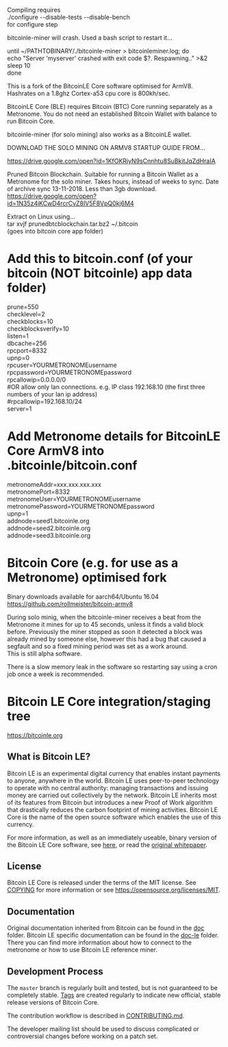 Compiling requires  
./configure --disable-tests --disable-bench  
for configure step

bitcoinle-miner will crash. Used a bash script to restart it...

until ~/PATHTOBINARY/./bitcoinle-miner > bitcoinleminer.log; do  
    echo "Server 'myserver' crashed with exit code $?.  Respawning.." >&2  
    sleep 10  
done  

This is a fork of the BitcoinLE Core software optimised for ArmV8. Hashrates on a 1.8ghz Cortex-a53 cpu core is 800kh/sec.

BitcoinLE Core (BLE) requires Bitcoin (BTC) Core running separately as a Metronome.
You do not need an established Bitcoin Wallet with balance to run Bitcoin Core.

bitcoinle-miner (for solo mining) also works as a BitcoinLE wallet.

DOWNLOAD THE SOLO MINING ON ARMV8 STARTUP GUIDE FROM...

https://drive.google.com/open?id=1KfOKRjyN9sCnnhtu8SuBkitJqZdHraIA

Pruned Bitcoin Blockchain. Suitable for running a Bitcoin Wallet as a Metronome for the solo miner. Takes hours, instead of weeks to sync. Date of archive sync 13-11-2018. Less than 3gb download.  
https://drive.google.com/open?id=1N35z4iKCwD4rcrCvZ8IV5F8VpQ0kj6M4

Extract on Linux using...  
tar xvjf prunedbtcblockchain.tar.bz2 ~/.bitcoin  
(goes into bitcoin core app folder)  

# Add this to bitcoin.conf (of your bitcoin (NOT bitcoinle) app data folder)  
prune=550  
checklevel=2  
checkblocks=10  
checkblocksverify=10  
listen=1  
dbcache=256  
rpcport=8332  
upnp=0  
rpcuser=YOURMETRONOMEusername  
rpcpassword=YOURMETRONOMEpassword  
rpcallowip=0.0.0.0/0  
#OR allow only lan connections. e.g. IP class 192.168.10 (the first three numbers of your lan ip address)  
#rpcallowip=192.168.10/24  
server=1  

# Add Metronome details for BitcoinLE Core ArmV8 into .bitcoinle/bitcoin.conf  
metronomeAddr=xxx.xxx.xxx.xxx  
metronomePort=8332  
metronomeUser=YOURMETRONOMEusername  
metronomePassword=YOURMETRONOMEpassword  
upnp=1  
addnode=seed1.bitcoinle.org  
addnode=seed2.bitcoinle.org  
addnode=seed3.bitcoinle.org  

# Bitcoin Core (e.g. for use as a Metronome) optimised fork  
Binary downloads available for aarch64/Ubuntu 16.04  
https://github.com/rollmeister/bitcoin-armv8  

During solo minig, when the bitcoinle-miner receives a beat from the Metronome it mines for up to 45 seconds, unless it finds a valid block before. Previously the miner stopped as soon it detected a block was already mined by someone else, however this had a bug that caused a segfault and so a fixed mining period was set as a work around.  
This is still alpha software.

There is a slow memory leak in the software so restarting say using a cron job once a week is recommended.

Bitcoin LE Core integration/staging tree
=====================================

https://bitcoinle.org

What is Bitcoin LE?
----------------

Bitcoin LE is an experimental digital currency that enables instant payments to
anyone, anywhere in the world. Bitcoin LE uses peer-to-peer technology to operate
with no central authority: managing transactions and issuing money are carried
out collectively by the network. Bitcoin LE inherits most of its features from Bitcoin but introduces a new Proof of Work algorithm that drastically reduces the carbon footprint of mining activities. Bitcoin LE Core is the name of the open source
software which enables the use of this currency.

For more information, as well as an immediately useable, binary version of
the Bitcoin LE Core software, see [here](../../releases), or read the
[original whitepaper](whitepaper/README.md).

License
-------

Bitcoin LE Core is released under the terms of the MIT license. See [COPYING](COPYING) for more
information or see https://opensource.org/licenses/MIT.

Documentation
------------

Original documentation inherited from Bitcoin can be found in the [doc](doc) folder.
Bitcoin LE specific documentation can be found in the [doc-le](doc-le) folder. There you can find more information about how to connect to the metronome or how to use Bitcoin LE reference miner.

Development Process
-------------------

The `master` branch is regularly built and tested, but is not guaranteed to be
completely stable. [Tags](../../releases) are created
regularly to indicate new official, stable release versions of Bitcoin Core.

The contribution workflow is described in [CONTRIBUTING.md](CONTRIBUTING.md).

The developer mailing list should be used to discuss complicated or controversial changes before working
on a patch set.
